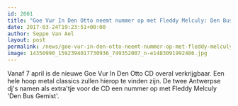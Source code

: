 ```yaml
---
id: 2001
title: "Goe Vur In Den Otto neemt nummer op met Fleddy Melculy: Den Bus Gemist"
date: 2017-03-24T19:23:51+00:00
author: Seppe Van Ael
layout: post
permalink: /news/goe-vur-in-den-otto-neemt-nummer-op-met-fleddy-melculy-den-bus-gemist/
image: 14350990_1592394017730936_749352007_n-e1483091992486.jpg
---
```

Vanaf 7 april is de nieuwe Goe Vur In Den Otto CD overal verkrijgbaar. Een hele hoop metal classics zullen hierop te vinden zijn. De twee Antwerpse dj's namen als extra'tje voor de CD een nummer op met Fleddy Melculy 'Den Bus Gemist'.

&nbsp;